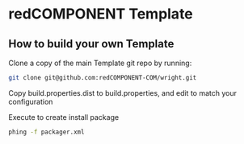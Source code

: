 redCOMPONENT Template
==================================================

How to build your own Template
----------------------------

Clone a copy of the main Template git repo by running:

```bash
git clone git@github.com:redCOMPONENT-COM/wright.git
```

Copy build.properties.dist to build.properties, and edit to match your configuration

Execute to create install package

```bash
phing -f packager.xml
```

